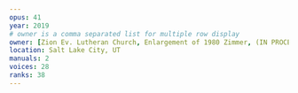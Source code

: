 ```yaml
---
opus: 41
year: 2019
# owner is a comma separated list for multiple row display
owner: [Zion Ev. Lutheran Church, Enlargement of 1980 Zimmer, (IN PROCESS)]
location: Salt Lake City, UT
manuals: 2
voices: 28
ranks: 38
---
```

